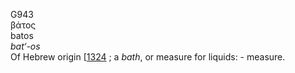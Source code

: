 G943  
βάτος  
batos  
*bat‘-os*  
Of Hebrew origin \[[1324](h1324) ; a *bath*, or measure for liquids: -
measure.  
